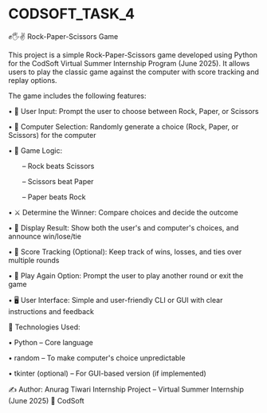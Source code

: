 # CODSOFT_TASK_4

✊🖐✌ Rock-Paper-Scissors Game

This project is a simple Rock-Paper-Scissors game developed using Python for the CodSoft Virtual Summer Internship Program (June 2025). It allows users to play the classic game against the computer with score tracking and replay options.

The game includes the following features:

• 👤 User Input: Prompt the user to choose between Rock, Paper, or Scissors

• 🤖 Computer Selection: Randomly generate a choice (Rock, Paper, or Scissors) for the computer

• 🧠 Game Logic:

  – Rock beats Scissors
  
  – Scissors beat Paper
  
  – Paper beats Rock

• ⚔️ Determine the Winner: Compare choices and decide the outcome

• 📢 Display Result: Show both the user's and computer's choices, and announce win/lose/tie

• 🧮 Score Tracking (Optional): Keep track of wins, losses, and ties over multiple rounds

• 🔁 Play Again Option: Prompt the user to play another round or exit the game

• 🖥️ User Interface: Simple and user-friendly CLI or GUI with clear instructions and feedback


🔧 Technologies Used:

•  Python – Core language

•  random – To make computer's choice unpredictable

•  tkinter (optional) – For GUI-based version (if implemented)



✍️ Author:
Anurag Tiwari
Internship Project – Virtual Summer Internship (June 2025)
🏢 CodSoft

